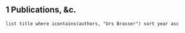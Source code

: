 
## 1 Publications, &c.

```dataview
list title where icontains(authors, "Urs Brasser") sort year asc
```